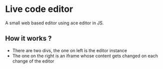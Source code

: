 # Live code editor

A small web based editor using ace editor in JS.

## How it works ?

- There are two divs, the one on left is the editor instance
- The one on the right is an iframe whose content gets changed on each change of the editor
